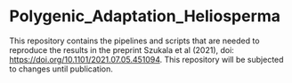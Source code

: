# Polygenic_Adaptation_Heliosperma
This repository contains the pipelines and scripts that are needed to reproduce the results in the preprint Szukala et al (2021), doi: https://doi.org/10.1101/2021.07.05.451094. This repository will be subjected to changes until publication.

